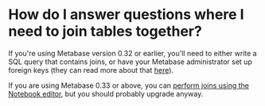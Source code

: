 # How do I answer questions where I need to join tables together?

If you're using Metabase version 0.32 or earlier, you'll need to either write a SQL query that contains joins, or have your Metabase administrator set up foreign keys (they can read more about that [here][editing-metadata]).

If you are using Metabase 0.33 or above, you can [perform joins using the Notebook editor][notebook-editor-joins], but you should probably upgrade anyway.

[editing-metadata]: ../../administration-guide/03-metadata-editing.md
[notebook-editor-joins]: /learn/questions/joins-in-metabase.html
